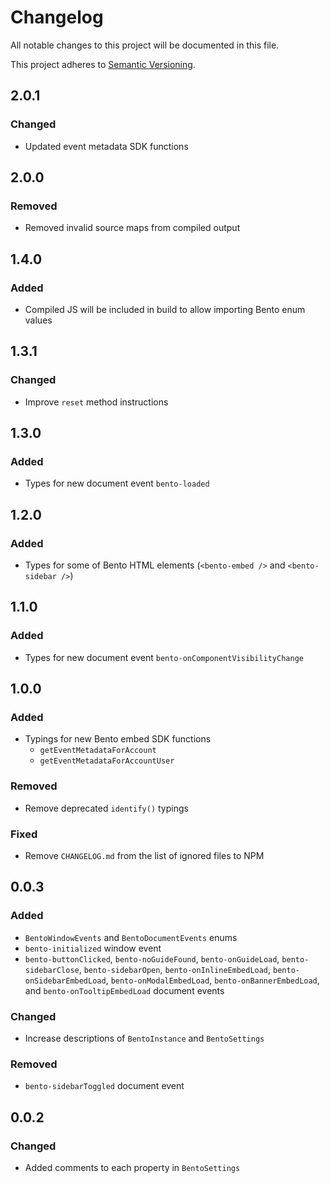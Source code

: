 # Changelog

All notable changes to this project will be documented in this file.

This project adheres to [Semantic Versioning](https://semver.org/spec/v2.0.0.html).

## 2.0.1

### Changed

- Updated event metadata SDK functions

## 2.0.0

### Removed

- Removed invalid source maps from compiled output

## 1.4.0

### Added

- Compiled JS will be included in build to allow importing Bento enum values

## 1.3.1

### Changed

- Improve `reset` method instructions

## 1.3.0

### Added

- Types for new document event `bento-loaded`

## 1.2.0

### Added

- Types for some of Bento HTML elements (`<bento-embed />` and `<bento-sidebar />`)

## 1.1.0

### Added

- Types for new document event `bento-onComponentVisibilityChange`

## 1.0.0

### Added

- Typings for new Bento embed SDK functions
  - `getEventMetadataForAccount`
  - `getEventMetadataForAccountUser`

### Removed

- Remove deprecated `identify()` typings

### Fixed

- Remove `CHANGELOG.md` from the list of ignored files to NPM

## 0.0.3

### Added

- `BentoWindowEvents` and `BentoDocumentEvents` enums
- `bento-initialized` window event
- `bento-buttonClicked`, `bento-noGuideFound`, `bento-onGuideLoad`, `bento-sidebarClose`, `bento-sidebarOpen`, `bento-onInlineEmbedLoad`, `bento-onSidebarEmbedLoad`, `bento-onModalEmbedLoad`, `bento-onBannerEmbedLoad`, and `bento-onTooltipEmbedLoad` document events

### Changed

- Increase descriptions of `BentoInstance` and `BentoSettings`

### Removed

- `bento-sidebarToggled` document event

## 0.0.2

### Changed

- Added comments to each property in `BentoSettings`
